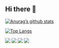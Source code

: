 ## Hi there 👋


[![Anurag’s github stats](https://github-readme-stats.vercel.app/api?username=SaeedHemmati80)](https://github.com/SaeedHemmati80)

[![Top Langs](https://github-readme-stats.vercel.app/api/top-langs/?username=SaeedHemmati80&layout=compact)](https://github.com/SaeedHemmati80)

![](https://img.shields.io/badge/Code-Kotlin-informational?style=flat&logo=Kotlin&color=e37e27)
![](https://img.shields.io/badge/Code-Flutter-informational?style=flat&logo=Flutter&color=54b8ff)
![](https://img.shields.io/badge/Code-Python-informational?style=flat&logo=Python&color=0070bf)
![](https://img.shields.io/badge/Code-PHP-informational?style=flat&logo=PHP&color=9385ff)
